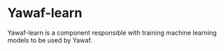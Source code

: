 # Yawaf-learn
Yawaf-learn is a component responsible with training machine learning models to be used by Yawaf.
